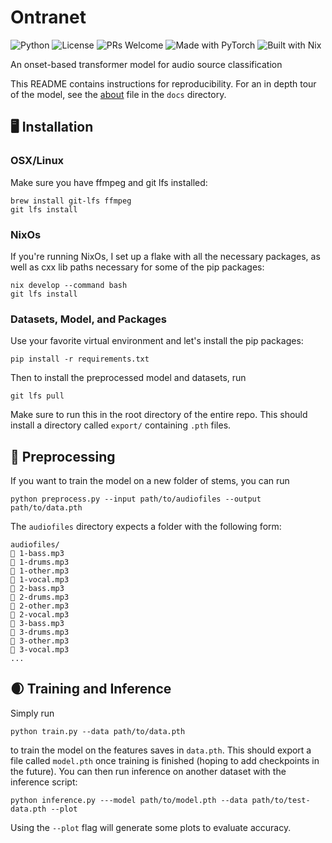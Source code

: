 # Ontranet

![Python](https://img.shields.io/badge/Python-3.10-blue?logo=python)
![License](https://img.shields.io/github/license/maxardito/ontranet)
![PRs Welcome](https://img.shields.io/badge/PRs-welcome-brightgreen.svg)
![Made with PyTorch](https://img.shields.io/badge/Made%20with-PyTorch-red?logo=pytorch)
![Built with Nix](https://img.shields.io/badge/Built%20with-Nix-5277C3?logo=nixos)

An onset-based transformer model for audio source classification

This README contains instructions for reproducibility. For an in depth tour of the model, see the [about](https://github.com/maxardito/ontranet/blob/main/docs/about.md) file in the `docs` directory.

## 🖥️ Installation

### OSX/Linux

Make sure you have ffmpeg and git lfs installed:

```
brew install git-lfs ffmpeg
git lfs install
```

### NixOs

If you're running NixOs, I set up a flake with all the necessary packages, as well as cxx lib paths necessary for some of the pip packages:

```
nix develop --command bash
git lfs install
```

### Datasets, Model, and Packages

Use your favorite virtual environment and let's install the pip packages:

```
pip install -r requirements.txt
```

Then to install the preprocessed model and datasets, run

```
git lfs pull
```

Make sure to run this in the root directory of the entire repo. This should install a directory called `export/` containing `.pth` files.


## 📠 Preprocessing

If you want to train the model on a new folder of stems, you can run

```
python preprocess.py --input path/to/audiofiles --output path/to/data.pth
```

The `audiofiles` directory expects a folder with the following form:

```
audiofiles/
 1-bass.mp3
 1-drums.mp3
 1-other.mp3
 1-vocal.mp3
 2-bass.mp3
 2-drums.mp3
 2-other.mp3
 2-vocal.mp3
 3-bass.mp3
 3-drums.mp3
 3-other.mp3
 3-vocal.mp3
...
```


## 🌒 Training and Inference

Simply run 

```
python train.py --data path/to/data.pth
```

to train the model on the features saves in `data.pth`. This should export a file called `model.pth` once training is finished (hoping to add checkpoints in the future). You can then run inference on another dataset with the inference script:

```
python inference.py ---model path/to/model.pth --data path/to/test-data.pth --plot
```

Using the `--plot` flag will generate some plots to evaluate accuracy.

